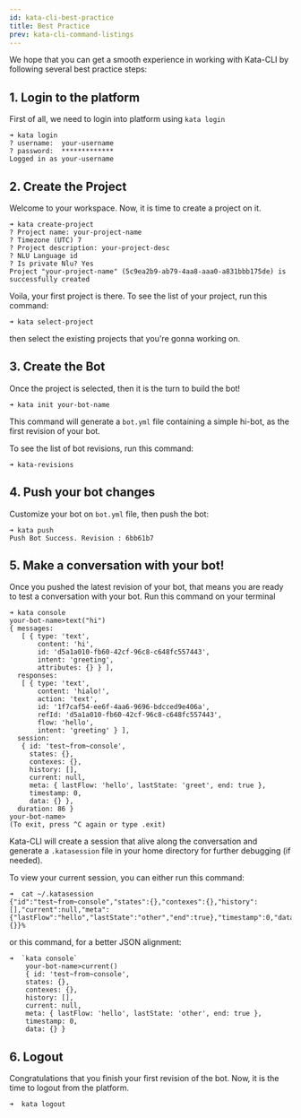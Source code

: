 ```yaml
---
id: kata-cli-best-practice
title: Best Practice
prev: kata-cli-command-listings
---
```


We hope that you can get a smooth experience in working with Kata-CLI by following several best practice steps:

## **1. Login to the platform**

First of all, we need to login into platform using `kata login`

```
➜ kata login
? username:  your-username
? password:  *************
Logged in as your-username
```

## **2. Create the Project**

Welcome to your workspace. Now, it is time to create a project on it.

```shell
➜ kata create-project
? Project name: your-project-name
? Timezone (UTC) 7
? Project description: your-project-desc
? NLU Language id
? Is private Nlu? Yes
Project "your-project-name" (5c9ea2b9-ab79-4aa8-aaa0-a831bbb175de) is successfully created
```

Voila, your first project is there. To see the list of your project, run this command:

```shell
➜ kata select-project
```

then select the existing projects that you're gonna working on.

## **3. Create the Bot**

Once the project is selected, then it is the turn to build the bot!

```shell
➜ kata init your-bot-name
```

This command will generate a `bot.yml` file containing a simple hi-bot, as the first revision of your bot.

To see the list of bot revisions, run this command:

```shell
➜ kata-revisions
```

## **4. Push your bot changes**

Customize your bot on `bot.yml` file, then push the bot:

```shell
➜ kata push
Push Bot Success. Revision : 6bb61b7
```

## **5. Make a conversation with your bot!**

Once you pushed the latest revision of your bot, that means you are ready to test a conversation with your bot. Run this command on your terminal

```shell
➜ kata console
your-bot-name>text("hi")
{ messages:
   [ { type: 'text',
       content: 'hi',
       id: 'd5a1a010-fb60-42cf-96c8-c648fc557443',
       intent: 'greeting',
       attributes: {} } ],
  responses:
   [ { type: 'text',
       content: 'hialo!',
       action: 'text',
       id: '1f7caf54-ee6f-4aa6-9696-bdcced9e406a',
       refId: 'd5a1a010-fb60-42cf-96c8-c648fc557443',
       flow: 'hello',
       intent: 'greeting' } ],
  session:
   { id: 'test~from~console',
     states: {},
     contexes: {},
     history: [],
     current: null,
     meta: { lastFlow: 'hello', lastState: 'greet', end: true },
     timestamp: 0,
     data: {} },
  duration: 86 }
your-bot-name>
(To exit, press ^C again or type .exit)
```

Kata-CLI will create a session that alive along the conversation and generate a `.katasession` file in your home directory for further debugging (if needed).

To view your current session, you can either run this command:

```shell
➜  cat ~/.katasession
{"id":"test~from~console","states":{},"contexes":{},"history":[],"current":null,"meta":{"lastFlow":"hello","lastState":"other","end":true},"timestamp":0,"data":{}}%
```

or this command, for a better JSON alignment:

```shell
➜  `kata console`
    your-bot-name>current()
    { id: 'test~from~console',
    states: {},
    contexes: {},
    history: [],
    current: null,
    meta: { lastFlow: 'hello', lastState: 'other', end: true },
    timestamp: 0,
    data: {} }
```

## **6. Logout**

Congratulations that you finish your first revision of the bot. Now, it is the time to logout from the platform.

```shell
➜  kata logout
```
